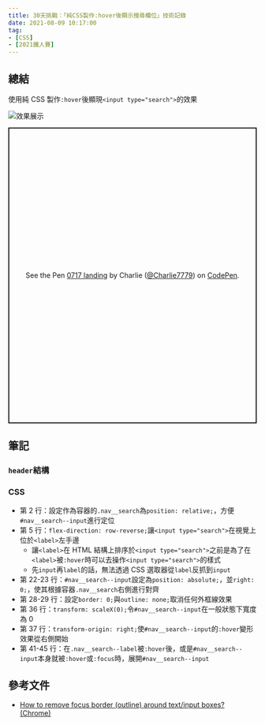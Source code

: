 ```yaml
---
title: 30天挑戰：「純CSS製作:hover後顯示搜尋欄位」技術記錄
date: 2021-08-09 10:17:00
tag:
- [CSS]
- [2021鐵人賽]
---
```


## 總結

使用純 CSS 製作`:hover`後顯現`<input type="search">`的效果

![效果展示](/2021/ithome2021-3-search-input/hover-demo.gif)

<p class="codepen" data-height="600" data-theme-id="dark" data-default-tab="result" data-slug-hash="OJmmZrq" data-user="Charlie7779" style="height: 600px; box-sizing: border-box; display: flex; align-items: center; justify-content: center; border: 2px solid; margin: 1em 0; padding: 1em;">
  <span>See the Pen <a href="https://codepen.io/Charlie7779/pen/OJmmZrq">
  0717 landing</a> by Charlie (<a href="https://codepen.io/Charlie7779">@Charlie7779</a>)
  on <a href="https://codepen.io">CodePen</a>.</span>
</p>
<script async src="https://cpwebassets.codepen.io/assets/embed/ei.js"></script>

## 筆記

### `header`結構

<script src="https://gist.github.com/tzynwang/586099faf3579fc44431af4814725dc3.js"></script>

### CSS

<script src="https://gist.github.com/tzynwang/b3f6faa3beca639fa1c7af52b2cca97d.js"></script>

- 第 2 行：設定作為容器的`.nav__search`為`position: relative;`，方便`#nav__search--input`進行定位
- 第 5 行：`flex-direction: row-reverse;`讓`<input type="search">`在視覺上位於`<label>`左手邊
  - 讓`<label>`在 HTML 結構上排序於`<input type="search">`之前是為了在`<label>`被`:hover`時可以去操作`<input type="search">`的樣式
  - 先`input`再`label`的話，無法透過 CSS 選取器從`label`反抓到`input`
- 第 22-23 行：`#nav__search--input`設定為`position: absolute;`，並`right: 0;`，使其根據容器`.nav__search`右側進行對齊
- 第 28-29 行：設定`border: 0;`與`outline: none;`取消任何外框線效果
- 第 36 行：`transform: scaleX(0);`令`#nav__search--input`在一般狀態下寬度為 0
- 第 37 行：`transform-origin: right;`使`#nav__search--input`的`:hover`變形效果從右側開始
- 第 41-45 行：在`.nav__search--label`被`:hover`後，或是`#nav__search--input`本身就被`:hover`或`:focus`時，展開`#nav__search--input`

## 參考文件

- [How to remove focus border (outline) around text/input boxes? (Chrome)](https://stackoverflow.com/questions/3397113/how-to-remove-focus-border-outline-around-text-input-boxes-chrome)

